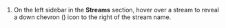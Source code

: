 1. On the left sidebar in the **Streams** section, hover over a stream to reveal
a down chevron (<i class="icon-vector-chevron-down"></i>) icon to the right of
the stream name.

